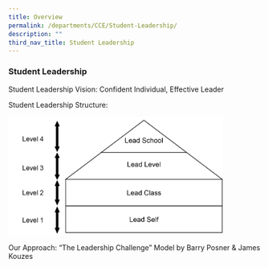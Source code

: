 ```yaml
---
title: Overview
permalink: /departments/CCE/Student-Leadership/
description: ""
third_nav_title: Student Leadership
---
```

### **Student Leadership**

Student Leadership Vision: Confident Individual, Effective Leader

Student Leadership Structure:

<img src="/images/student%20leadership.png" 
     style="width:85%">

Our Approach: “The Leadership Challenge” Model by Barry Posner & James Kouzes